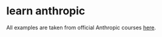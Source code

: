 # learn anthropic

All examples are taken from official Anthropic courses [here](https://github.com/anthropics/anthropic-cookbook/tree/main).